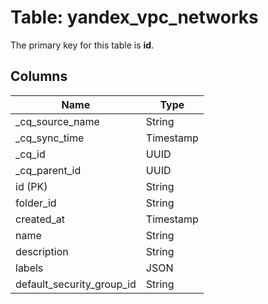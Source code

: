 # Table: yandex_vpc_networks



The primary key for this table is **id**.



## Columns
| Name          | Type          |
| ------------- | ------------- |
|_cq_source_name|String|
|_cq_sync_time|Timestamp|
|_cq_id|UUID|
|_cq_parent_id|UUID|
|id (PK)|String|
|folder_id|String|
|created_at|Timestamp|
|name|String|
|description|String|
|labels|JSON|
|default_security_group_id|String|